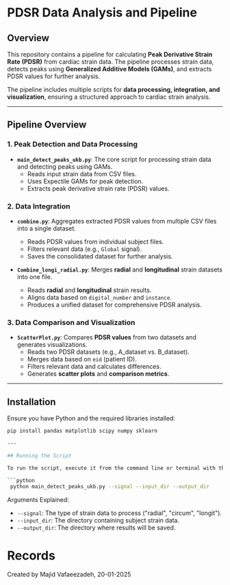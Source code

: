 # PDSR Data Analysis and Pipeline

## Overview

This repository contains a pipeline for calculating **Peak Derivative Strain Rate (PDSR)** from cardiac strain data. The pipeline processes strain data, detects peaks using **Generalized Additive Models (GAMs)**, and extracts PDSR values for further analysis.

The pipeline includes multiple scripts for **data processing, integration, and visualization**, ensuring a structured approach to cardiac strain analysis.

---

## **Pipeline Overview**

### **1. Peak Detection and Data Processing**
- **`main_detect_peaks_ukb.py`**: The core script for processing strain data and detecting peaks using GAMs.
  - Reads input strain data from CSV files.
  - Uses Expectile GAMs for peak detection.
  - Extracts peak derivative strain rate (PDSR) values.

### **2. Data Integration**
- **`combine.py`**: Aggregates extracted PDSR values from multiple CSV files into a single dataset.
  - Reads PDSR values from individual subject files.
  - Filters relevant data (e.g., `Global` signal).
  - Saves the consolidated dataset for further analysis.

- **`Combine_longi_radial.py`**: Merges **radial** and **longitudinal** strain datasets into one file.
  - Reads **radial** and **longitudinal** strain results.
  - Aligns data based on `digital_number` and `instance`.
  - Produces a unified dataset for comprehensive PDSR analysis.

### **3. Data Comparison and Visualization**
- **`ScatterPlot.py`**: Compares **PDSR values** from two datasets and generates visualizations.
  - Reads two PDSR datasets (e.g.,  A_dataset vs. B_dataset).
  - Merges data based on `eid` (patient ID).
  - Filters relevant data and calculates differences.
  - Generates **scatter plots** and **comparison metrics**.

---

## **Installation**
Ensure you have Python and the required libraries installed:

```bash
pip install pandas matplotlib scipy numpy sklearn

---

## Running the Script

To run the script, execute it from the command line or terminal with the required arguments:

```python
 python main_detect_peaks_ukb.py --signal --input_dir --output_dir 
```


Arguments Explained:
- `--signal`: The type of strain data to process ("radial", "circum", "longit").
- `--input_dir`: The directory containing subject strain data.
- `--output_dir`: The directory where results will be saved.

# Records
Created by Majid Vafaeezadeh, 20-01-2025
